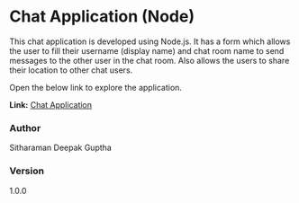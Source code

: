 # Chat Application (Node)

This chat application is developed using Node.js. It has a form which allows the user to fill their username (display name) and chat room name to send messages to the other user in the chat room. Also allows the users to share their location to other chat users.

Open the below link to explore the application.

**Link:** [Chat Application](https://vzan-node-chat-app.herokuapp.com/)

### Author

Sitharaman Deepak Guptha

### Version

1.0.0
